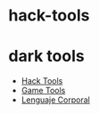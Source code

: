 # hack-tools

# dark tools

* [Hack Tools](https://github.com/Capitanalgosa/dark-tools/blob/main/content/hack-tools.md)
* [Game Tools](./content/game-tools.md)
* [Lenguaje Corporal](./content/lenguaje-corporal.md)
